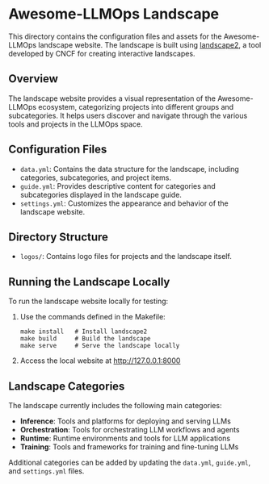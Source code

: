 # Awesome-LLMOps Landscape

This directory contains the configuration files and assets for the Awesome-LLMOps landscape website. The landscape is built using [landscape2](https://github.com/cncf/landscape2), a tool developed by CNCF for creating interactive landscapes.

## Overview

The landscape website provides a visual representation of the Awesome-LLMOps ecosystem, categorizing projects into different groups and subcategories. It helps users discover and navigate through the various tools and projects in the LLMOps space.

## Configuration Files

- `data.yml`: Contains the data structure for the landscape, including categories, subcategories, and project items.
- `guide.yml`: Provides descriptive content for categories and subcategories displayed in the landscape guide.
- `settings.yml`: Customizes the appearance and behavior of the landscape website.

## Directory Structure

- `logos/`: Contains logo files for projects and the landscape itself.

## Running the Landscape Locally

To run the landscape website locally for testing:

1. Use the commands defined in the Makefile:
   ```
   make install   # Install landscape2
   make build     # Build the landscape
   make serve     # Serve the landscape locally
   ```

2. Access the local website at http://127.0.0.1:8000

## Landscape Categories

The landscape currently includes the following main categories:

- **Inference**: Tools and platforms for deploying and serving LLMs
- **Orchestration**: Tools for orchestrating LLM workflows and agents
- **Runtime**: Runtime environments and tools for LLM applications
- **Training**: Tools and frameworks for training and fine-tuning LLMs

Additional categories can be added by updating the `data.yml`, `guide.yml`, and `settings.yml` files.
